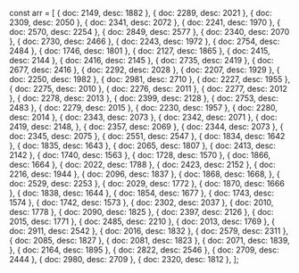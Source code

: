 const arr = [
    {
        doc: 2149,
        desc: 1882
    },
    {
        doc: 2289,
        desc: 2021
    },
    {
        doc: 2309,
        desc: 2050
    },
    {
        doc: 2341,
        desc: 2072
    },
    {
        doc: 2241,
        desc: 1970
    },
    {
        doc: 2570,
        desc: 2254
    },
    {
        doc: 2849,
        desc: 2577
    },
    {
        doc: 2340,
        desc: 2070
    },
    {
        doc: 2730,
        desc: 2466
    },
    {
        doc: 2243,
        desc: 1972
    },
    { 
        doc: 2754,
        desc: 2484
    },
    {
        doc: 1746,
        desc: 1801
    },
    {
        doc: 2127,
        desc: 1865
    },
    {
        doc: 2415,
        desc: 2144
    },
    {
        doc: 2416,
        desc: 2145
    },
    {
        doc: 2735,
        desc: 2419
    },
    {
        doc: 2677,
        desc: 2416
    },
    {
        doc: 2292,
        desc: 2028
    },
    {
        doc: 2207,
        desc: 1929
    },
    {
        doc: 2250,
        desc: 1982
    },
    {
        doc: 2981,
        desc: 2710
    },
    {
        doc: 2227,
        desc: 1955
    },
    {
        doc: 2275,
        desc: 2010
    },
    {
        doc: 2276,
        desc: 2011
    },
    {
        doc: 2277,
        desc: 2012
    },
    {
        doc: 2278,
        desc: 2013
    },
    {
        doc: 2399,
        desc: 2128
    },
    {
        doc: 2753,
        desc: 2483
    },
    {
        doc: 2279,
        desc: 2015
    },
    {
        doc: 2230,
        desc: 1957
    },
    {
        doc: 2280,
        desc: 2014
    },
    {
        doc: 2343,
        desc: 2073
    },
    {
        doc: 2342,
        desc: 2071
    },
    {
        doc: 2419,
        desc: 2148,
    },
    {
        doc: 2357,
        desc: 2069
    },
    {
        doc: 2344,
        desc: 2073
    },
    {
        doc: 2345,
        desc: 2075
    },
    {
        doc: 2551,
        desc: 2547
    },
    {
        doc: 1834,
        desc: 1642
    },
    {
        doc: 1835,
        desc: 1643
    },
    {
        doc: 2065,
        desc: 1807
    },
    {
        doc: 2413,
        desc: 2142
    },
    {
        doc: 1740,
        desc: 1563
    },
    {
        doc: 1728,
        desc: 1570
    },
    {
        doc: 1866,
        desc: 1664
    },
    {
        doc: 2022,
        desc: 1788
    },
    {
        doc: 2423,
        desc: 2152
    },
    {
        doc: 2216,
        desc: 1944
    },
    {
        doc: 2096,
        desc: 1837
    },
    {
        doc: 1868,
        desc: 1668,
    },
    {
        doc: 2529,
        desc: 2253
    },
    {
        doc: 2029,
        desc: 1772
    },
    {
        doc: 1870,
        desc: 1666
    },
    {
        doc: 1838,
        desc: 1644
    },
    {
        doc: 1854,
        desc: 1677
    },
    {
        doc: 1743,
        desc: 1574
    },
    {
        doc: 1742,
        desc: 1573
    },
    {
        doc: 2302,
        desc: 2037
    },
    {
        doc: 2010,
        desc: 1778
    },
    {
        doc: 2090,
        desc: 1825
    },
    {
        doc: 2397,
        desc: 2126
    },
    {
        doc: 2015,
        desc: 1771
    },
    {
        doc: 2485,
        desc: 2210
    },
    {
        doc: 2013,
        desc: 1769
    },
    {
        doc: 2911,
        desc: 2542
    },
    {
        doc: 2016,
        desc: 1832
    },
    {
        doc: 2579,
        desc: 2311
    },
    {
        doc: 2085,
        desc: 1827
    },
    {
        doc: 2081,
        desc: 1823
    },
    {
        doc: 2071,
        desc: 1839,
    },
    {
        doc: 2164,
        desc: 1895
    },
    {
        doc: 2822,
        desc: 2546
    },
    {
        doc: 2709,
        desc: 2444
    },
    {
        doc: 2980,
        desc: 2709
    },
    {
        doc: 2320,
        desc: 1812
    },
];